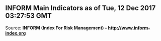 ## INFORM Main Indicators as of Tue, 12 Dec 2017 03:27:53 GMT

Source: **INFORM (Index For Risk Management) - http://www.inform-index.org**